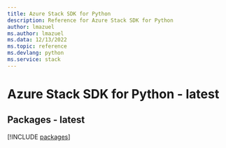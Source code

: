```yaml
---
title: Azure Stack SDK for Python
description: Reference for Azure Stack SDK for Python
author: lmazuel
ms.author: lmazuel
ms.data: 12/13/2022
ms.topic: reference
ms.devlang: python
ms.service: stack
---
```

# Azure Stack SDK for Python - latest
## Packages - latest
[!INCLUDE [packages](stack-index.md)]